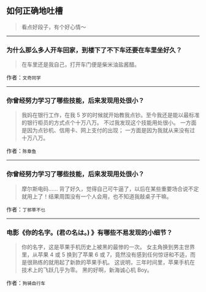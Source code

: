 ## 如何正确地吐槽

> 看点好段子，有个好心情～


 
---

### 为什么那么多人开车回家，到楼下了不下车还要在车里坐好久？

> 在车里还是我自己，打开车门便是柴米油盐酱醋。


作者：`文奇同学`

---

### 你曾经努力学习了哪些技能，后来发现用处很小？

> 我妈在银行工作，在我 5 岁的时候就开始教我点钞。至今我还是能以最标准的银行柜员的方式点个十万八万。
> 不过我发现这个技能用处很小。
> 一方面是因为点钞机、信用卡、网上支付的出现；
> 一方面是因为我就从来没有过十万八万。


作者：`陈章鱼`

---

### 你曾经努力学习了哪些技能，后来发现用处很小？

> 摩尔斯电码……
> 背了好久，觉得自己可牛逼了，以后在某些重要场合说不定就用上了！结果周围没有一个人会用，也不知道我敲桌子干嘛。


作者：`丁邪草不乜`

---

### 电影《你的名字。(君の名は。) 》有哪些不易发现的小细节？

> 你的名字，这是苹果手机历史上被黑的最惨的一次。
> 女主角换到男主世界里，从苹果 4 或 5 换到了苹果 6 或 7，竟然没有感到任何惊讶和不适，而是很熟练的就用起了新款的苹果手机。
> 这说明，三年时间里，苹果手机在技术上的飞跃几乎为零。
> 黑的好啊，新海诚心机 Boy。


作者：`狗骑自行车`